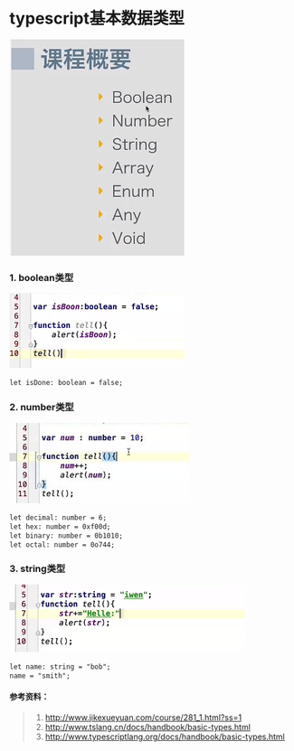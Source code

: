 # typescript基本数据类型

![](images/types.png)
### 1. boolean类型
![](images/boolean.png)
```
let isDone: boolean = false;
```
### 2. number类型

![](images/number.jpg)
```
let decimal: number = 6;
let hex: number = 0xf00d;
let binary: number = 0b1010;
let octal: number = 0o744;
```
### 3. string类型

![](images/string.png)
```
let name: string = "bob";
name = "smith";
```










#### 参考资料：
> 1. http://www.jikexueyuan.com/course/281_1.html?ss=1
> 2. http://www.tslang.cn/docs/handbook/basic-types.html
> 3. http://www.typescriptlang.org/docs/handbook/basic-types.html

